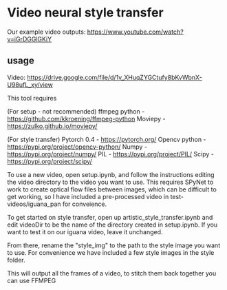 # Video neural style transfer

Our example video outputs: https://www.youtube.com/watch?v=iGrDGGlGKiY

## usage

Video: https://drive.google.com/file/d/1v_XHuqZYGCtufy8bKvWbnX-U98ufL_xy/view


This tool requires

(For setup - not recommended)
ffmpeg python - https://github.com/kkroening/ffmpeg-python
Moviepy - https://zulko.github.io/moviepy/

(For style transfer)
Pytorch 0.4 - https://pytorch.org/
Opencv python - https://pypi.org/project/opencv-python/
Numpy - https://pypi.org/project/numpy/
PIL - https://pypi.org/project/PIL/
Scipy - https://pypi.org/project/scipy/

To use a new video, open setup.ipynb, and follow the instructions editing the video directory to the video you want to use. This requires SPyNet to work to create optical flow files between images, which can be difficult to get working, so I have included a pre-processed video in test-videos/iguana_pan for conveience.

To get started on style transfer, open up artistic_style_transfer.ipynb and edit videoDir to be the name of the directory created in setup.ipynb. If you want to test it on our iguana video, leave it unchanged. 


From there, rename the "style_img" to the path to the style image you want to use. For convenience we have included a few style images in the style folder. 


This will output all the frames of a video, to stitch them back together you can use FFMPEG

